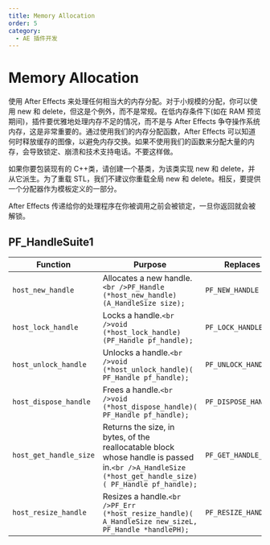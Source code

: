 ```yaml
---
title: Memory Allocation
order: 5
category:
  - AE 插件开发
---
```


# Memory Allocation

使用 After Effects 来处理任何相当大的内存分配。对于小规模的分配，你可以使用 new 和 delete，但这是个例外，而不是常规。在低内存条件下(如在 RAM 预览期间)，插件要优雅地处理内存不足的情况，而不是与 After Effects 争夺操作系统内存，这是非常重要的。通过使用我们的内存分配函数，After Effects 可以知道何时释放缓存的图像，以避免内存交换。如果不使用我们的函数来分配大量的内存，会导致锁定、崩溃和技术支持电话。不要这样做。

如果你要包装现有的 C++类，请创建一个基类，为该类实现 new 和 delete，并从它派生。为了重载 STL，我们不建议你重载全局 new 和 delete。相反，要提供一个分配器作为模板定义的一部分。

After Effects 传递给你的处理程序在你被调用之前会被锁定，一旦你返回就会被解锁。

## PF_HandleSuite1

| **Function**           | **Purpose**                                                                                                                                          | **Replaces**         |
| ---------------------- | ---------------------------------------------------------------------------------------------------------------------------------------------------- | -------------------- |
| `host_new_handle`      | Allocates a new handle.`<br />PF_Handle (*host_new_handle)(A_HandleSize size);`                                                                      | `PF_NEW_HANDLE`      |
| `host_lock_handle`     | Locks a handle.`<br />void (*host_lock_handle)(PF_Handle pf_handle);`                                                                                | `PF_LOCK_HANDLE`     |
| `host_unlock_handle`   | Unlocks a handle.`<br />void (*host_unlock_handle)( PF_Handle pf_handle);`                                                                           | `PF_UNLOCK_HANDLE`   |
| `host_dispose_handle`  | Frees a handle.`<br />void (*host_dispose_handle)( PF_Handle pf_handle);`                                                                            | `PF_DISPOSE_HANDLE`  |
| `host_get_handle_size` | Returns the size, in bytes, of the reallocatable block whose handle is passed in.`<br />A_HandleSize (*host_get_handle_size)( PF_Handle pf_handle);` | `PF_GET_HANDLE_SIZE` |
| `host_resize_handle`   | Resizes a handle.`<br />PF_Err (*host_resize_handle)( A_HandleSize new_sizeL, PF_Handle *handlePH);`                                                 | `PF_RESIZE_HANDLE`   |

